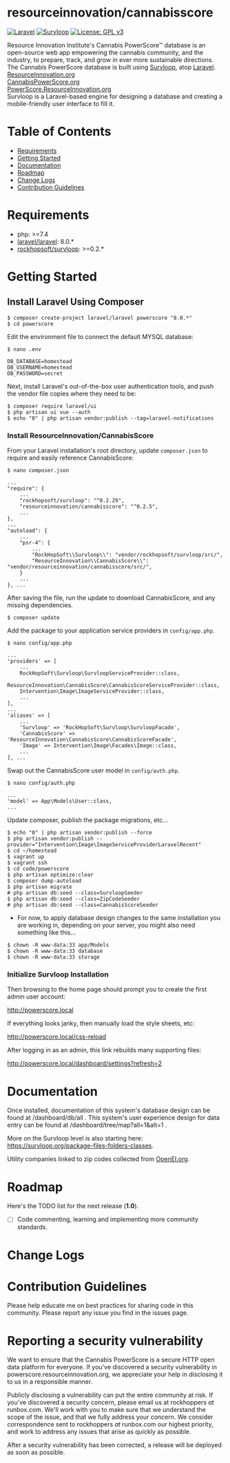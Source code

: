 
# resourceinnovation/cannabisscore

[![Laravel](https://img.shields.io/badge/Laravel-8.0-orange.svg?style=flat-square)](http://laravel.com)
[![Survloop](https://img.shields.io/badge/Survloop-0.2-orange.svg?style=flat-square)](https://github.com/rockhopsoft/survloop)
[![License: GPL v3](https://img.shields.io/badge/License-GPL%20v3-blue.svg)](https://www.gnu.org/licenses/gpl-3.0)

Resource Innovation Institute's Cannabis PowerScore&trade; database is an open-source web app empowering the cannabis community, and the industry, to prepare, track, and grow in ever more sustainable directions. The Cannabis PowerScore database is built using 
<a href="https://github.com/rockhopsoft/survloop" target="_blank">Survloop</a>, atop 
<a href="https://laravel.com/" target="_blank">Laravel</a>. <br />
<a href="http://ResourceInnovation.org" target="_blank">ResourceInnovation.org</a><br />
<a href="http://CannabisPowerScore.org" target="_blank">CannabisPowerScore.org</a><br />
<a href="http://PowerScore.ResourceInnovation.org" target="_blank">PowerScore.ResourceInnovation.org</a><br />
Survloop is a Laravel-based engine for designing a database and creating a mobile-friendly user interface to fill it. 

# Table of Contents
* [Requirements](#requirements)
* [Getting Started](#getting-started)
* [Documentation](#documentation)
* [Roadmap](#roadmap)
* [Change Logs](#change-logs)
* [Contribution Guidelines](#contribution-guidelines)


# <a name="requirements"></a>Requirements

* php: >=7.4
* <a href="https://packagist.org/packages/laravel/laravel" target="_blank">laravel/laravel</a>: 8.0.*
* <a href="https://packagist.org/packages/rockhopsoft/survloop" target="_blank">rockhopsoft/survloop</a>: >=0.2.*


# <a name="getting-started"></a>Getting Started

## Install Laravel Using Composer
```
$ composer create-project laravel/laravel powerscore "8.0.*"
$ cd powerscore

```

Edit the environment file to connect the default MYSQL database:
```
$ nano .env
```
```
DB_DATABASE=homestead
DB_USERNAME=homestead
DB_PASSWORD=secret
```

Next, install Laravel's out-of-the-box user authentication tools, and push the vendor file copies where they need to be:
```
$ composer require laravel/ui
$ php artisan ui vue --auth
$ echo "0" | php artisan vendor:publish --tag=laravel-notifications
```

### Install ResourceInnovation/CannabisScore

From your Laravel installation's root directory, update `composer.json` to require and easily reference CannabisScore:
```
$ nano composer.json
```
```
...
"require": {
    ...
    "rockhopsoft/survloop": "^0.2.29",
    "resourceinnovation/cannabisscore": "^0.2.5",
    ...
},
...
"autoload": {
    ...
    "psr-4": {
        ...
        "RockHopSoft\\Survloop\\": "vendor/rockhopsoft/survloop/src/",
        "ResourceInnovation\\CannabisScore\\": "vendor/resourceinnovation/cannabisscore/src/",
    }
    ...
}, ...
```

After saving the file, run the update to download CannabisScore, and any missing dependencies.
```
$ composer update
```

Add the package to your application service providers in `config/app.php`.
```
$ nano config/app.php
```
```
...
'providers' => [
    ...
    RockHopSoft\Survloop\SurvloopServiceProvider::class,
    ResourceInnovation\CannabisScore\CannabisScoreServiceProvider::class,
    Intervention\Image\ImageServiceProvider::class,
    ...
],
...
'aliases' => [
    ...
    'Survloop' => 'RockHopSoft\Survloop\SurvloopFacade',
    'CannabisScore' => 'ResourceInnovation\CannabisScore\CannabisScoreFacade',
    'Image' => Intervention\Image\Facades\Image::class,
    ...
], ...
```

Swap out the CannabisScore user model in `config/auth.php`.
```
$ nano config/auth.php
```
```
...
'model' => App\Models\User::class,
...
```

Update composer, publish the package migrations, etc...
```
$ echo "0" | php artisan vendor:publish --force
$ php artisan vendor:publish --provider="Intervention\Image\ImageServiceProviderLaravelRecent"
$ cd ~/homestead
$ vagrant up
$ vagrant ssh
$ cd code/powerscore
$ php artisan optimize:clear
$ composer dump-autoload
$ php artisan migrate
# php artisan db:seed --class=SurvloopSeeder
$ php artisan db:seed --class=ZipCodeSeeder
# php artisan db:seed --class=CannabisScoreSeeder
```

* For now, to apply database design changes to the same installation you are working in, depending on your server, 
you might also need something like this...

```
$ chown -R www-data:33 app/Models
$ chown -R www-data:33 database
$ chown -R www-data:33 storage
```

### Initialize Survloop Installation

Then browsing to the home page should prompt you to create the first admin user account:

http://powerscore.local

If everything looks janky, then manually load the style sheets, etc:

http://powerscore.local/css-reload

After logging in as an admin, this link rebuilds many supporting files:

http://powerscore.local/dashboard/settings?refresh=2


# <a name="documentation"></a>Documentation

Once installed, documentation of this system's database design can be found at /dashboard/db/all . This system's user 
experience design for data entry can be found at /dashboard/tree/map?all=1&alt=1 .

More on the Survloop level is also starting here: <a href="https://survloop.org/package-files-folders-classes" target="_blank">https://survloop.org/package-files-folders-classes</a>.

Utility companies linked to zip codes collected from <a href="https://openei.org/datasets/dataset/u-s-electric-utility-companies-and-rates-look-up-by-zipcode-feb-2011/resource/3f00482e-8ea0-4b48-8243-a212b6322e74"
target="_blank">OpenEI.org</a>.


# <a name="roadmap"></a>Roadmap

Here's the TODO list for the next release (**1.0**).

* [ ] Code commenting, learning and implementing more community standards.

# <a name="change-logs"></a>Change Logs


# <a name="contribution-guidelines"></a>Contribution Guidelines

Please help educate me on best practices for sharing code in this community.
Please report any issue you find in the issues page.

# <a name="security-help"></a>Reporting a security vulnerability

We want to ensure that the Cannabis PowerScore is a secure HTTP open data platform for everyone. 
If you've discovered a security vulnerability in powerscore.resourceinnovation.org, 
we appreciate your help in disclosing it to us in a responsible manner.

Publicly disclosing a vulnerability can put the entire community at risk. 
If you've discovered a security concern, please email us at rockhoppers *at* runbox.com. 
We'll work with you to make sure that we understand the scope of the issue, and that we fully address your concern. 
We consider correspondence sent to rockhoppers *at* runbox.com our highest priority, 
and work to address any issues that arise as quickly as possible.

After a security vulnerability has been corrected, a release will be deployed as soon as possible.
